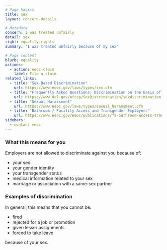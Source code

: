 ```yaml
---
# Page basics
title: Sex
layout: concern-details

# Metadata
concern: I was treated unfairly
detail: sex
right: equality-rights
summary: "I was treated unfairly because of my sex"

# Page content
blurb: equality
actions:
  - action: eeoc-claim
    label: File a claim
related_links:
  - title: "Sex-Based Discrimination"
    url: https://www.eeoc.gov/laws/types/sex.cfm
  - title: "Frequently Asked Questions: Discrimination on the Basis of Sex"
    url: https://www.dol.gov/ofccp/SexDiscrimination/sexdiscrimination_faqs.htm
  - title: "Sexual Harassment"
    url: https://www.eeoc.gov/laws/types/sexual_harassment.cfm
  - title: "Bathroom / Facility Access and Transgender Employees"
    url: https://www.eeoc.gov/eeoc/publications/fs-bathroom-access-transgender.cfm
sidebars:
  - contact-eeoc
---
```


### What this means for you

Employers are not allowed to discriminate against you because of:

- your sex
- your gender identity
- your transgender status
- medical information related to your sex
- marriage or association with a same-sex partner

### Examples of discrimination

In general, this means that you cannot be:

- fired
- rejected for a job or promotion
- given lesser assignments
- forced to take leave

because of your sex.
